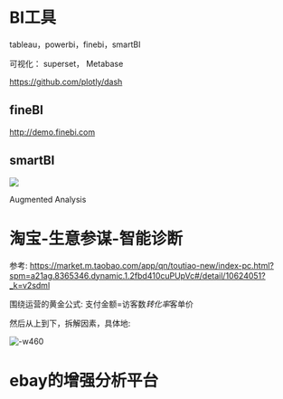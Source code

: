 # BI工具

tableau，powerbi，finebi，smartBI

可视化： superset， Metabase

https://github.com/plotly/dash


## fineBI
http://demo.finebi.com





## smartBI
![](../../../../Draft/media/16249440927935.jpg)



Augmented Analysis

# 淘宝-生意参谋-智能诊断

参考: https://market.m.taobao.com/app/qn/toutiao-new/index-pc.html?spm=a21ag.8365346.dynamic.1.2fbd410cuPUpVc#/detail/10624051?_k=v2sdml


围绕运营的黄金公式: 支付金额=访客数*转化率*客单价

然后从上到下，拆解因素，具体地:

![-w460](../../../../Draft/media/15984277868802.jpg)

# ebay的增强分析平台


